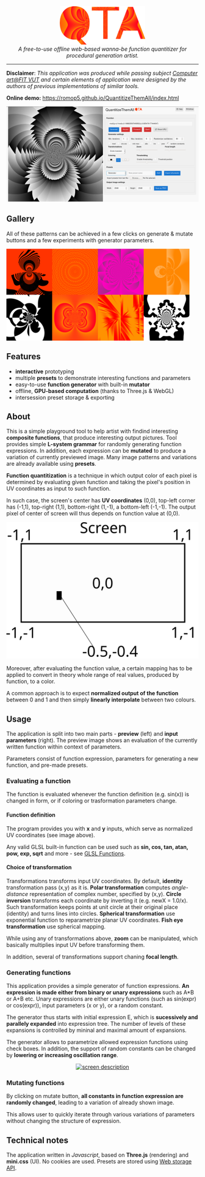 <div align="center">
    <a href="https://romop5.github.io/QuantitizeThemAll/index.html"><img src="https://raw.githubusercontent.com/Romop5/QuantitizeThemAll/main/docs/logo.png" alt="app overview" height="100px"/></a>
<br>
<i>A free-to-use offline web-based wanna-be function quantitizer for procedural generation artist.</i>
</div>
<hr>

**Disclaimer**: *This application was produced while passing subject [Computer art@FIT VUT](https://www.fit.vut.cz/study/course/VIN/.en) and certain elements of application were
designed by the authors of previous implementations of similar tools.*

**Online demo:** https://romop5.github.io/QuantitizeThemAll/index.html
<div align="center">
    <a href="https://romop5.github.io/QuantitizeThemAll/index.html"><img src="https://raw.githubusercontent.com/Romop5/QuantitizeThemAll/main/docs/app.png?token=AAZFMBIQJFMCQBRFGFJ67C277GPDQ" alt="app overview" /></a>
</div>

## Gallery
All of these patterns can be achieved in a few clicks on generate & mutate buttons and a few
experiments with generator parameters.
<p align="center">
<img style="float:left"  src="https://raw.githubusercontent.com/Romop5/QuantitizeThemAll/main/docs/gallery-a.png" width="120px">
<img style="float:left"  src="https://raw.githubusercontent.com/Romop5/QuantitizeThemAll/main/docs/gallery-b.png" width="120px">
<img style="float:left"  src="https://raw.githubusercontent.com/Romop5/QuantitizeThemAll/main/docs/gallery-c.png" width="120px">
<img style="float:left"  src="https://raw.githubusercontent.com/Romop5/QuantitizeThemAll/main/docs/gallery-d.png" width="120px">
<img style="float:left"  src="https://raw.githubusercontent.com/Romop5/QuantitizeThemAll/main/docs/gallery-e.png" width="120px">
<img style="float:left"  src="https://raw.githubusercontent.com/Romop5/QuantitizeThemAll/main/docs/gallery-f.png" width="120px">
<img style="float:left"  src="https://raw.githubusercontent.com/Romop5/QuantitizeThemAll/main/docs/gallery-g.png" width="120px">
<img style="float:left"  src="https://raw.githubusercontent.com/Romop5/QuantitizeThemAll/main/docs/gallery-h.png" width="120px">
</p>
<div style="clear:both"></div>

## Features
- **interactive** prototyping 
- multiple **presets** to demonstrate interesting functions and parameters
- easy-to-use **function generator** with built-in **mutator**
- offline, **GPU-based computation** (thanks to Three.js & WebGL)
- intersession preset storage & exporting

## About
This is a simple playground tool to help artist with findind interesting **composite functions**, that
produce interesting output pictures. Tool provides simple **L-system grammar** for randomly generating function expressions.
In addition, each expression can be **mutated** to produce a variation of currently previewed image.
Many image patterns and variations are already available using **presets**.

**Function quantitization** is a technique in which output color of each pixel is determined by
evaluating given function and taking the pixel's position in UV coordinates as input to such
function. 

In such case, the screen's center has **UV coordinates** (0,0), top-left corner has (-1,1),
top-right (1,1), bottom-right (1,-1), a bottom-left (-1,-1). The output pixel of center of screen
will thus depends on function value at (0,0).

<div align="center">
    <a href="https://romop5.github.io/QuantitizeThemAll/index.html"><img src="https://raw.githubusercontent.com/Romop5/QuantitizeThemAll/6dfdaf947239fc2e3e68b66bbae813c27df54deb/docs/screen.svg?token=AAZFMBIFJ7OCWQQYM3657TC76BR7K" alt="screen description" /></a>
</div>

Moreover, after evaluating the function value, a certain mapping has to be applied to convert in
theory whole range of real values, produced by function, to a color.

A common approach is to expect **normalized output of the function** between 0 and 1 and then simply
**linearly interpolate** between two colours.


## Usage
The application is split into two main parts - **preview** (left) and **input parameters** (right).
The preview image shows an evaluation of the currently written function within context of parameters. 

Parameters consist of function expression, parameters for generating a new function, and pre-made
presets.

### Evaluating a function
The function is evaluated whenever the function definition (e.g. sin(x)) is changed in form, or if
coloring or trasformation parameters change.

#### Function definition
The program provides you with **x** and **y** inputs, which serve as normalized UV coordinates (see
image above).

Any valid GLSL built-in function can be used such as **sin, cos, tan, atan, pow, exp, sqrt** and
more - see [GLSL Functions](https://www.shaderific.com/glsl-functions).

#### Choice of transformation
Transformations transforms input UV coordinates. By default, **identity** transformation pass (x,y)
as it is.
**Polar transformation** computes *angle-distance* representation of complex number, specified by
(x,y).
**Circle inversion** transforms each coordinate by inverting it (e.g. newX = 1.0/x). Such
transformation keeps points at unit circle at their original place (identity) and turns lines into
circles.
**Spherical transformation** use exponential function to reparametrize planar UV coordinates.
**Fish eye transformation** use spherical mapping.

While using any of transformations above, **zoom** can be manipulated, which basically multiplies
input UV before transforming them. 

In addition, several of transformations support chaning **focal length**.

### Generating functions
This application provides a simple generator of function expressions. 
**An expression is made either from binary or unary expressions** such as A\*B or A+B etc.
Unary expressions are either unary functions (such as sin(expr) or cos(expr)), input parameters (x
or y), or a random constant.

The generator thus starts with initial expression E, which is **sucessively and parallely expanded**
into expression tree. The number of levels of these expansions is controlled by mininal and maximal
amount of expansions.

The generator allows to parametrize allowed expression functions using check boxes.
In addition, the support of random constants can be changed by **lowering or increasing oscillation
range**.

<div align="center">
    <a href="https://romop5.github.io/QuantitizeThemAll/index.html"><img src="https://raw.githubusercontent.com/Romop5/QuantitizeThemAll/b0fef1ad976ef018a50206628c11a116b8db80f7/docs/generateAndMutate.svg" alt="screen description" /></a>
</div>

### Mutating functions
By clicking on mutate button, **all constants in function expression are randomly changed**, leading to
a variation of already shown image.

This allows user to quickly iterate through various variations of parameters without changing the
structure of expression.

## Technical notes
The application written in *Javascript*, based on **Three.js** (rendering) and **mini.css** (UI).
No cookies are used. Presets are stored using [Web storage API](https://developer.mozilla.org/en-US/docs/Web/API/Web_Storage_API).
